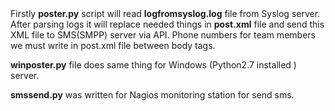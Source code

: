 <html>
<meta charset="utf-8">
Firstly <b>poster.py</b> script will read <b>logfromsyslog.log</b> file from Syslog server. After parsing logs it will replace needed things in <b>post.xml</b> file and send this XML file to SMS(SMPP) server via API. Phone numbers for team members we must write in post.xml file between body tags.

<b>winposter.py</b> file does same thing for Windows (Python2.7 installed ) server. 

<b>smssend.py</b> was written for Nagios monitoring station for send sms.
</html>
